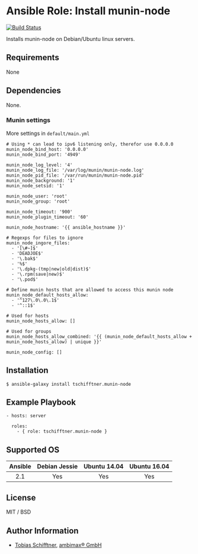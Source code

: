 # Ansible Role: Install munin-node

[![Build Status](https://travis-ci.org/tschifftner/ansible-role-munin-node.svg)](https://travis-ci.org/tschifftner/ansible-role-munin-node)

Installs munin-node on Debian/Ubuntu linux servers.

## Requirements

None

## Dependencies

None.

### Munin settings

More settings in ```default/main.yml```

```
# Using * can lead to ipv6 listening only, therefor use 0.0.0.0
munin_node_bind_host: '0.0.0.0'
munin_node_bind_port: '4949'

munin_node_log_level: '4'
munin_node_log_file: '/var/log/munin/munin-node.log'
munin_node_pid_file: '/var/run/munin/munin-node.pid'
munin_node_background: '1'
munin_node_setsid: '1'

munin_node_user: 'root'
munin_node_group: 'root'

munin_node_timeout: '900'
munin_node_plugin_timeout: '60'

munin_node_hostname: '{{ ansible_hostname }}'

# Regexps for files to ignore
munin_node_ingore_files:
  - '[\#~]$'
  - 'DEADJOE$'
  - '\.bak$'
  - '%$'
  - '\.dpkg-(tmp|new|old|dist)$'
  - '\.rpm(save|new)$'
  - '\.pod$'

# Define munin hosts that are allowed to access this munin node
munin_node_default_hosts_allow:
  - '^127\.0\.0\.1$'
  - '^::1$'

# Used for hosts
munin_node_hosts_allow: []

# Used for groups
munin_node_hosts_allow_combined: '{{ (munin_node_default_hosts_allow + munin_node_hosts_allow) | unique }}'

munin_node_config: []
```

## Installation

```
$ ansible-galaxy install tschifftner.munin-node
```

## Example Playbook

    - hosts: server

      roles:
        - { role: tschifftner.munin-node }

## Supported OS
Ansible          | Debian Jessie    | Ubuntu 14.04    | Ubuntu 16.04    |
:--------------: | :--------------: | :-------------: | :-------------: |
2.1              | Yes              | Yes             | Yes             |              

## License

MIT / BSD

## Author Information

 - [Tobias Schifftner](https://twitter.com/tschifftner), [ambimax® GmbH](https://www.ambimax.de)